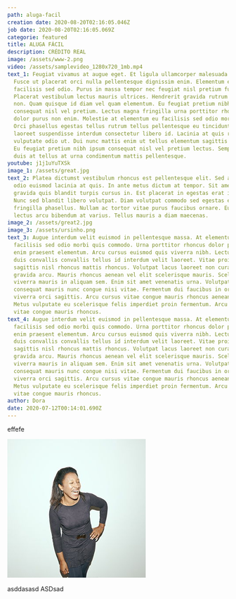 ```yaml
---
path: aluga-facil
creation date: 2020-08-20T02:16:05.046Z
job date: 2020-08-20T02:16:05.069Z
categorie: featured
title: ALUGA FÁCIL
description: CRÉDITO REAL
image: /assets/www-2.png
video: /assets/samplevideo_1280x720_1mb.mp4
text_1: Feugiat vivamus at augue eget. Et ligula ullamcorper malesuada proin.
  Fusce ut placerat orci nulla pellentesque dignissim enim. Elementum eu
  facilisis sed odio. Purus in massa tempor nec feugiat nisl pretium fusce id.
  Placerat vestibulum lectus mauris ultrices. Hendrerit gravida rutrum quisque
  non. Quam quisque id diam vel quam elementum. Eu feugiat pretium nibh ipsum
  consequat nisl vel pretium. Lectus magna fringilla urna porttitor rhoncus
  dolor purus non enim. Molestie at elementum eu facilisis sed odio morbi quis.
  Orci phasellus egestas tellus rutrum tellus pellentesque eu tincidunt. Neque
  laoreet suspendisse interdum consectetur libero id. Lacinia at quis risus sed
  vulputate odio ut. Dui nunc mattis enim ut tellus elementum sagittis vitae et.
  Eu feugiat pretium nibh ipsum consequat nisl vel pretium lectus. Semper eget
  duis at tellus at urna condimentum mattis pellentesque.
youtube: j1j1uYuTXSk
image_1: /assets/great.jpg
text_2: Platea dictumst vestibulum rhoncus est pellentesque elit. Sed arcu non
  odio euismod lacinia at quis. In ante metus dictum at tempor. Sit amet purus
  gravida quis blandit turpis cursus in. Est placerat in egestas erat imperdiet.
  Nunc sed blandit libero volutpat. Diam volutpat commodo sed egestas egestas
  fringilla phasellus. Nullam ac tortor vitae purus faucibus ornare. Eu augue ut
  lectus arcu bibendum at varius. Tellus mauris a diam maecenas.
image_2: /assets/great2.jpg
image_3: /assets/ursinho.png
text_3: Augue interdum velit euismod in pellentesque massa. At elementum eu
  facilisis sed odio morbi quis commodo. Urna porttitor rhoncus dolor purus non
  enim praesent elementum. Arcu cursus euismod quis viverra nibh. Lectus urna
  duis convallis convallis tellus id interdum velit laoreet. Vitae proin
  sagittis nisl rhoncus mattis rhoncus. Volutpat lacus laoreet non curabitur
  gravida arcu. Mauris rhoncus aenean vel elit scelerisque mauris. Scelerisque
  viverra mauris in aliquam sem. Enim sit amet venenatis urna. Volutpat
  consequat mauris nunc congue nisi vitae. Fermentum dui faucibus in ornare quam
  viverra orci sagittis. Arcu cursus vitae congue mauris rhoncus aenean vel.
  Metus vulputate eu scelerisque felis imperdiet proin fermentum. Arcu cursus
  vitae congue mauris rhoncus.
text_4: Augue interdum velit euismod in pellentesque massa. At elementum eu
  facilisis sed odio morbi quis commodo. Urna porttitor rhoncus dolor purus non
  enim praesent elementum. Arcu cursus euismod quis viverra nibh. Lectus urna
  duis convallis convallis tellus id interdum velit laoreet. Vitae proin
  sagittis nisl rhoncus mattis rhoncus. Volutpat lacus laoreet non curabitur
  gravida arcu. Mauris rhoncus aenean vel elit scelerisque mauris. Scelerisque
  viverra mauris in aliquam sem. Enim sit amet venenatis urna. Volutpat
  consequat mauris nunc congue nisi vitae. Fermentum dui faucibus in ornare quam
  viverra orci sagittis. Arcu cursus vitae congue mauris rhoncus aenean vel.
  Metus vulputate eu scelerisque felis imperdiet proin fermentum. Arcu cursus
  vitae congue mauris rhoncus.
author: Dora
date: 2020-07-12T00:14:01.690Z
---
```

effefe

![cesco](/assets/10-maria-dornelles.jpg "cescp")

asddasasd
ASDsad

